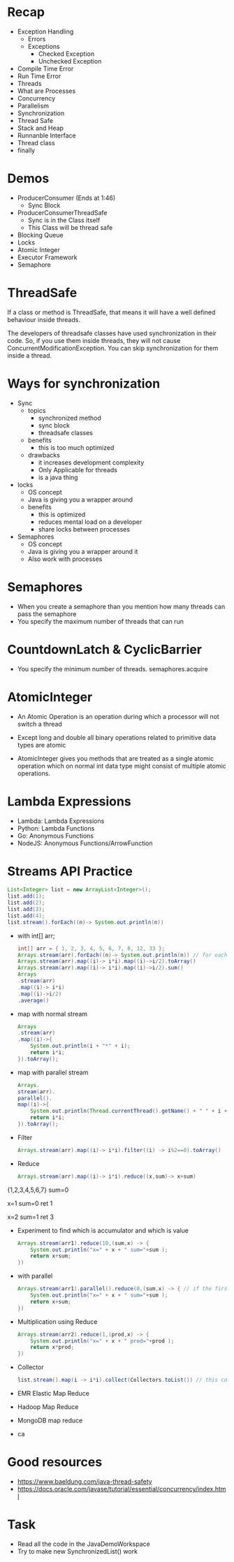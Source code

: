 # Recap

- Exception Handling
    - Errors
    - Exceptions
        - Checked Exception
        - Unchecked Exception
- Compile Time Error
- Run Time Error
- Threads
- What are Processes
- Concurrency
- Parallelism
- Synchronization
- Thread Safe
- Stack and Heap
- Runnanble Interface
- Thread class
- finally

# Demos


- ProducerConsumer (Ends at 1:46)
    - Sync Block
- ProducerConsumerThreadSafe
    - Sync is in the Class itself
    - This Class will be thread safe
- Blocking Queue
- Locks
- Atomic Integer
- Executor Framework
- Semaphore

# ThreadSafe

If a class or method is ThreadSafe, that means it will have a well defined behaviour inside threads.

The developers of threadsafe classes have used synchronization in their code. So, if you use them inside threads, they will not cause ConcurrentModificationException. You can skip synchronization for them inside a thread.

# Ways for synchronization
- Sync
    - topics
        - synchronized method
        - sync block
        - threadsafe classes
    - benefits
        - this is too much optimized
    - drawbacks
        - it increases development complexity
        - Only Applicable for threads
        - is a java thing
- locks
    - OS concept
    - Java is giving you a wrapper around
    - benefits
        - this is optimized
        - reduces mental load on a developer
        - share locks between processes
- Semaphores
    - OS concept
    - Java is giving you a wrapper around it
    - Also work with processes


# Semaphores

- When you create a semaphore than you mention how many threads can pass the semaphore
- You specify the maximum number of threads that can run

# CountdownLatch & CyclicBarrier 

- You specify the minimum number of threads.
semaphores.acquire

# AtomicInteger

- An Atomic Operation is an operation during which a processor will not switch a thread

- Except long and double all binary operations related to primitive data types are atomic

- AtomicInteger gives you methods that are treated as a single atomic operation which on normal int data type might consist of multiple atomic operations.


# Lambda Expressions

- Lambda: Lambda Expressions
- Python: Lambda Functions
- Go: Anonymous Functions
- NodeJS: Anonymous Functions/ArrowFunction


# Streams API Practice

```java
List<Integer> list = new ArrayList<Integer>();
list.add(1);
list.add(2);
list.add(3);
list.add(4);
list.stream().forEach((n)-> System.out.println(n))
```
- with int[] arr;

    ```java
    int[] arr = { 1, 2, 3, 4, 5, 6, 7, 8, 12, 33 };
    Arrays.stream(arr).forEach((n)-> System.out.println(n)) // for each terminates the chain
    Arrays.stream(arr).map((i)-> i*i).map((i)->i/2).toArray()
    Arrays.stream(arr).map((i)-> i*i).map((i)->i/2).sum()
    Arrays
    .stream(arr)
    .map((i)-> i*i)
    .map((i)->i/2)
    .average()
    ```

- map with normal stream

    ```java
    Arrays
    .stream(arr)
    .map((i)->{
        System.out.println(i + "*" + i);
        return i*i;
    }).toArray();
    ```
- map with parallel stream

    ```java
    Arrays.
    stream(arr).
    parallel().
    map((i)->{
        System.out.println(Thread.currentThread().getName() + " " + i + "*" + i);
        return i*i;
    }).toArray();
    ```

- Filter
    ```java
    Arrays.stream(arr).map((i)-> i*i).filter((i) -> i%2==0).toArray()
    ```

- Reduce
    ```java
    Arrays.stream(arr).map((i)-> i*i).reduce((x,sum)-> x+sum)
    ```

{1,2,3,4,5,6,7}
sum=0

x=1
sum=0
ret 1

x=2
sum=1
ret 3

- Experiment to find which is accumulator and which is value
    ```java
    Arrays.stream(arr1).reduce(10,(sum,x) -> {
        System.out.println("x=" + x + " sum="+sum );
        return x+sum;
    })
    ```

- with parallel
    ```java
    Arrays.stream(arr1).parallel().reduce(0,(sum,x) -> { // if the first argument to reduce is not identity element for the aggregate operation that you want to do, then parallel streams will not give correct result.
        System.out.println("x=" + x + " sum="+sum );
        return x+sum;
    })
    ```

- Multiplication using Reduce
    ```java
    Arrays.stream(arr2).reduce(1,(prod,x) -> {
        System.out.println("x=" + x + " prod="+prod );
        return x*prod;
    })
    ```

- Collector
    ```java
    list.stream().map(i -> i*i).collect(Collectors.toList()) // this converts it back to a list.
    ```

- EMR Elastic Map Reduce
- Hadoop Map Reduce
- MongoDB map reduce
- ca

# Good resources

- https://www.baeldung.com/java-thread-safety
- https://docs.oracle.com/javase/tutorial/essential/concurrency/index.html

# Task

- Read all the code in the JavaDemoWorkspace
- Try to make new SynchronizedList() work